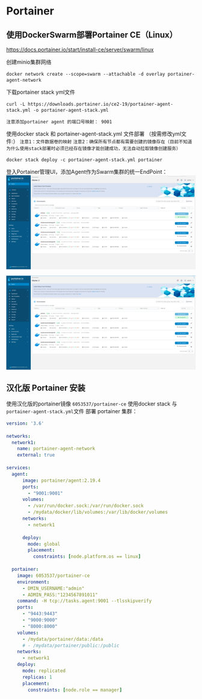 # Portainer

## 使用DockerSwarm部署Portainer CE（Linux）
https://docs.portainer.io/start/install-ce/server/swarm/linux


创建minio集群网络
```shell
docker network create --scope=swarm --attachable -d overlay portainer-agent-network
```

下载portainer stack yml文件
```shell
curl -L https://downloads.portainer.io/ce2-19/portainer-agent-stack.yml -o portainer-agent-stack.yml
```
`注意添加portainer agent 的端口号映射： 9001`

使用docker stack 和 portainer-agent-stack.yml 文件部署 （按需修改yml文件:）
`注意1：文件数据卷的映射`
`注意2：确保所有节点都有需要创建的镜像存在（目前不知道为什么使用stack部署时必须已经存在镜像才能创建成功，无法自动拉取镜像创建服务）`
```shell
docker stack deploy -c portainer-agent-stack.yml portainer
```


登入Portainer管理UI，添加Agent作为Swarm集群的统一EndPoint：
![Alt text](images/image.png)


![Alt text](images/image1.png)


## 汉化版 Portainer 安装
使用汉化版的portainer镜像 `6053537/portainer-ce`
使用docker stack 与 `portainer-agent-stack.yml`文件 部署 portainer 集群：
```yml
version: '3.6'

networks:
  network1:
    name: portainer-agent-network
    external: true
  
services:
  agent:
      image: portainer/agent:2.19.4
      ports:
        - "9001:9001"
      volumes:
        - /var/run/docker.sock:/var/run/docker.sock
        - /mydata/docker/lib/volumes:/var/lib/docker/volumes
      networks:
        - network1
      
      deploy:
        mode: global
        placement:
          constraints: [node.platform.os == linux]

  portainer:
    image: 6053537/portainer-ce
    environment:
      - DMIN_USERNAME:"admin"
      - ADMIN_PASS:"1234567891011"
    command: -H tcp://tasks.agent:9001 --tlsskipverify
    ports:
      - "9443:9443"
      - "9000:9000"
      - "8000:8000"
    volumes:
      - /mydata/portainer/data:/data
      # - /mydata/portainer/public:/public
    networks:
      - network1
    deploy:
      mode: replicated
      replicas: 1
      placement:
        constraints: [node.role == manager]
```